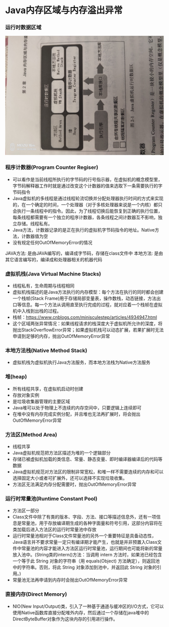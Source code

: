 # Java内存区域与内存溢出异常
### 运行时数据区域
![运行时数据区域](运行时数据区域.jpg "运行时数据区域")

### 程序计数器(Program Counter Regiser)
* 可以看作是当前线程所执行的字节码的行号指示器，在虚拟机的概念模型里，字节码解释器工作时就是通过改变这个计数器的值来选取下一条需要执行的字节码指令
* Java虚拟机的多线程是通过线程轮流切换并分配处理器执行时间的方式来实现的，在一个确定的时间，一个处理器（对于多核处理器来说是一个内核）都只会执行一条线程中的指令。因此，为了线程切换后能恢复到正确的执行位置，每条线程都需要有一个独立的程序计数器，各条线程之间计数器互不影响，独立存储。线程私有。
* Java方法，计数器记录的是正在执行的虚拟机字节码指令的地址。Native方法，计数器值为空
* 没有规定任何OutOfMemoryError的情况

JAVA方法: 是由JAVA编写的，编译成字节码，存储在class文件中
本地方法: 是由其它语言编写的，编译成和处理器相关的机器代码

### 虚拟机栈(Java Virtual Machine Stacks)
* 线程私有，生命周期与线程相同
* 虚拟机栈描述的是Java方法执行的内存模型：每个方法在执行的同时都会创建一个栈帧(Stack Frame)用于存储局部变量表，操作数栈，动态链接，方法出口等信息。每一个方法从调用直至执行完成的过程，就对应着一个栈帧在虚拟机中入栈到出栈的过程。
* 栈帧：https://www.cnblogs.com/minisculestep/articles/4934947.html
* 这个区域两张异常情况：如果线程请求的栈深度大于虚拟机所允许的深度，将抛出StackOverflowError异常；如果虚拟机栈可以动态扩展，若果扩展时无法申请到足够的内存，抛出OutOfMemoryError异常

### 本地方法栈(Native Method Stack)
* 虚拟机栈为虚拟机执行Java方法服务，而本地方法栈为Native方法服务

### 堆(heap)
* 所有线程共享，在虚拟机启动时创建
* 存放对象实例
* 是垃圾收集器管理的主要区域
* Java堆可以处于物理上不连续的内存空间中，只要逻辑上连续即可
* 在堆中没有内存完成实例分配，并且堆也无法再扩展时，将会抛出OutOfMemoryError异常

### 方法区(Method Area)
* 线程共享
* Java虚拟机规范把方法区描述为堆的一个逻辑部分
* 存储已被虚拟机加载的类信息、常量、静态变量、即时编译器编译后的代码等数据
* Java虚拟机规范对方法区的限制非常宽松，和堆一样不需要连续的内存和可以选择固定大小或者可扩展外，还可以选择不实现垃圾收集。
* 方法区无法满足内存分配需要时，抛出OutOfMemoryError异常
### 运行时常量池(Runtime Constant Pool)
* 方法区一部分
* Class文件中除了有类的版本、字段、方法、接口等描述信息外，还有一项信息是常量池，用于存放编译期生成的各种字面量和符号引用，这部分内容将在类加载后进入方法区的运行时常量池中存放
* 运行时常量池相对于Class文件常量池的另外一个重要特征是具备动态性，Java语言并不要求常量一定只有编译期才能产生，也就是并非预置入Class文件中常量池的内容才能进入方法区运行时常量池，运行期间也可能将新的常量放入池中。(String类的intern()方法：当调用 intern 方法时，如果池已经包含一个等于此 String 对象的字符串（用 equals(Object) 方法确定），则返回池中的字符串。否则，将此 String 对象添加到池中，并返回此 String 对象的引用。)
* 常量池无法再申请到内存时会抛出OutOfMemoryError异常
### 直接内存(Direct Memory)
* NIO(New Input/Output)类，引入了一种基于通道与缓冲区的I/O方式，它可以使用Native函数库直接分配堆外内存，然后通过一个存储在java堆中的DirectByteBuffer对象作为这块内存的引用进行操作。

